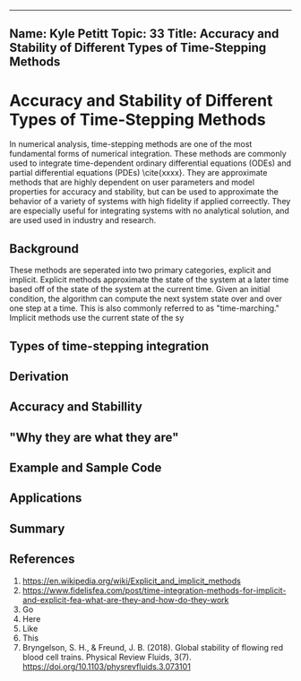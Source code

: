 ---
Name: Kyle Petitt
Topic: 33
Title: Accuracy and Stability of Different Types of Time-Stepping Methods
----

# Accuracy and Stability of Different Types of Time-Stepping Methods
In numerical analysis, time-stepping methods are one of the most fundamental forms of numerical integration. These methods are commonly used to integrate time-dependent ordinary differential equations (ODEs) and partial differential equations (PDEs) \cite{xxxx}. They are approximate methods that are highly dependent on user parameters and model properties for accuracy and stability, but can be used to approximate the behavior of a variety of systems with high fidelity if applied correectly. They are especially useful for integrating systems with no analytical solution, and are used used in industry and research.  

## Background
These methods are seperated into two primary categories, explicit and implicit. Explicit methods approximate the state of the system at a later time based off of the state of the system at the current time. Given an initial condition, the algorithm can compute the next system state over and over one step at a time. This is also commonly referred to as "time-marching." Implicit methods use the current state of the sy


## Types of time-stepping integration

## Derivation

## Accuracy and Stabillity

## "Why they are what they are"

## Example and Sample Code

## Applications


## Summary

## References

1. https://en.wikipedia.org/wiki/Explicit_and_implicit_methods
2. https://www.fidelisfea.com/post/time-integration-methods-for-implicit-and-explicit-fea-what-are-they-and-how-do-they-work
3. Go
4. Here
5. Like
6. This
7. Bryngelson, S. H., & Freund, J. B. (2018). Global stability of flowing red blood cell trains. Physical Review Fluids, 3(7). https://doi.org/10.1103/physrevfluids.3.073101 
